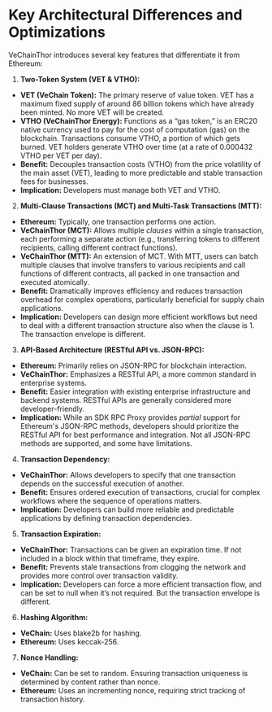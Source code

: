 # Key Architectural Differences and Optimizations

VeChainThor introduces several key features that differentiate it from Ethereum:

1. **Two-Token System (VET & VTHO):**

* **VET (VeChain Token):** The primary reserve of value token. VET has a maximum fixed supply of around 86 billion tokens which have already been minted. No more VET will be created.
* **VTHO (VeChainThor Energy):** Functions as a “gas token,” is an ERC20 native currency used to pay for the cost of computation (gas) on the blockchain. Transactions consume VTHO, a portion of which gets burned. VET holders generate VTHO over time (at a rate of 0.000432 VTHO per VET per day).
* **Benefit:** Decouples transaction costs (VTHO) from the price volatility of the main asset (VET), leading to more predictable and stable transaction fees for businesses.
* **Implication:** Developers must manage both VET and VTHO.

2. &#x20;**Multi-Clause Transactions (MCT) and Multi-Task Transactions (MTT):**

* **Ethereum:** Typically, one transaction performs one action.
* **VeChainThor (MCT):** Allows multiple _clauses_ within a single transaction, each performing a separate action (e.g., transferring tokens to different recipients, calling different contract functions).
* **VeChainThor (MTT):** An extension of MCT. With MTT, users can batch multiple clauses that involve transfers to various recipients and call functions of different contracts, all packed in one transaction and executed atomically.
* **Benefit:** Dramatically improves efficiency and reduces transaction overhead for complex operations, particularly beneficial for supply chain applications.
* **Implication:** Developers can design more efficient workflows but need to deal with a different transaction structure also when the clause is 1. The transaction envelope is different.

3. **API-Based Architecture (RESTful API vs. JSON-RPC):**

* **Ethereum:** Primarily relies on JSON-RPC for blockchain interaction.
* **VeChainThor:** Emphasizes a RESTful API, a more common standard in enterprise systems.
* **Benefit:** Easier integration with existing enterprise infrastructure and backend systems. RESTful APIs are generally considered more developer-friendly.
* **Implication:** While an SDK RPC Proxy provides _partial_ support for Ethereum's JSON-RPC methods, developers should prioritize the RESTful API for best performance and integration. Not all JSON-RPC methods are supported, and some have limitations.

4. **Transaction Dependency:**

* &#x20;**VeChainThor:** Allows developers to specify that one transaction depends on the successful execution of another.
* &#x20;**Benefit:** Ensures ordered execution of transactions, crucial for complex workflows where the sequence of operations matters.
* **Implication:** Developers can build more reliable and predictable applications by defining transaction dependencies.

5. **Transaction Expiration:**

* **VeChainThor:** Transactions can be given an expiration time. If not included in a block within that timeframe, they expire.
* **Benefit:** Prevents stale transactions from clogging the network and provides more control over transaction validity.
* I**mplication:** Developers can force a more efficient transaction flow, and can be set to null when it’s not required. But the transaction envelope is different.

6. **Hashing Algorithm:**

* **VeChain:** Uses blake2b for hashing.
* **Ethereum:** Uses keccak-256.

7. **Nonce Handling:**

* **VeChain:**  Can be set to random. Ensuring transaction uniqueness is determined by content rather than nonce.
* **Ethereum:** Uses an incrementing nonce, requiring strict tracking of transaction history.

